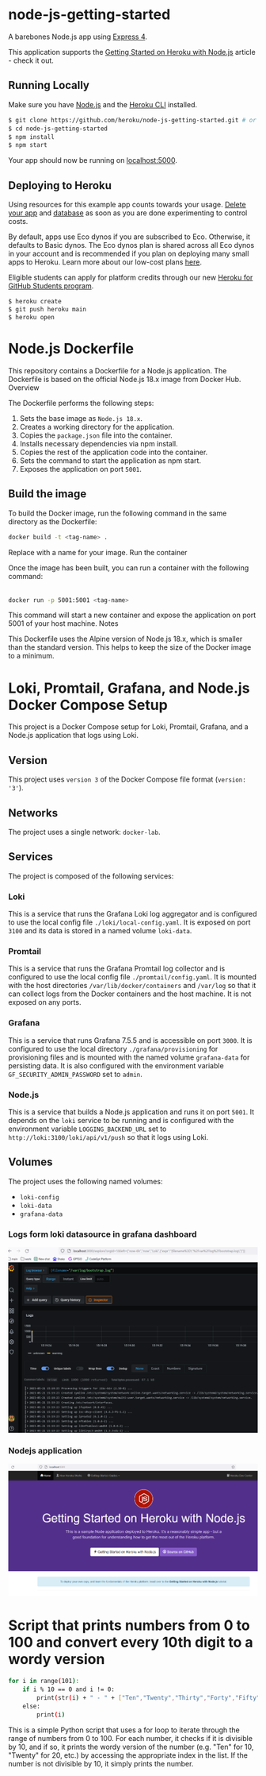 # node-js-getting-started

A barebones Node.js app using [Express 4](http://expressjs.com/).

This application supports the [Getting Started on Heroku with Node.js](https://devcenter.heroku.com/articles/getting-started-with-nodejs) article - check it out.

## Running Locally

Make sure you have [Node.js](http://nodejs.org/) and the [Heroku CLI](https://cli.heroku.com/) installed.

```sh
$ git clone https://github.com/heroku/node-js-getting-started.git # or clone your own fork
$ cd node-js-getting-started
$ npm install
$ npm start
```

Your app should now be running on [localhost:5000](http://localhost:5000/).

## Deploying to Heroku

Using resources for this example app counts towards your usage. [Delete your app](https://devcenter.heroku.com/articles/heroku-cli-commands#heroku-apps-destroy) and [database](https://devcenter.heroku.com/articles/heroku-postgresql#removing-the-add-on) as soon as you are done experimenting to control costs.

By default, apps use Eco dynos if you are subscribed to Eco. Otherwise, it defaults to Basic dynos. The Eco dynos plan is shared across all Eco dynos in your account and is recommended if you plan on deploying many small apps to Heroku. Learn more about our low-cost plans [here](https://blog.heroku.com/new-low-cost-plans).

Eligible students can apply for platform credits through our new [Heroku for GitHub Students program](https://blog.heroku.com/github-student-developer-program).

```
$ heroku create
$ git push heroku main
$ heroku open
```

# Node.js Dockerfile

This repository contains a Dockerfile for a Node.js application. The Dockerfile is based on the official Node.js 18.x image from Docker Hub.
Overview

The Dockerfile performs the following steps:

   1. Sets the base image as `Node.js 18.x`.
   2. Creates a working directory for the application.
   3. Copies the `package.json` file into the container.
   4. Installs necessary dependencies via npm install.
   5. Copies the rest of the application code into the container.
   6. Sets the command to start the application as npm start.
   7. Exposes the application on port `5001`.

## Build the image

To build the Docker image, run the following command in the same directory as the Dockerfile:

```bash
docker build -t <tag-name> .
```

Replace <tag-name> with a name for your image.
Run the container

Once the image has been built, you can run a container with the following command:

```bash

docker run -p 5001:5001 <tag-name>
```

This command will start a new container and expose the application on port 5001 of your host machine.
Notes

This Dockerfile uses the Alpine version of Node.js 18.x, which is smaller than the standard version. This helps to keep the size of the Docker image to a minimum.

# Loki, Promtail, Grafana, and Node.js Docker Compose Setup

This project is a Docker Compose setup for Loki, Promtail, Grafana, and a Node.js application that logs using Loki.

## Version

This project uses `version 3` of the Docker Compose file format (`version: '3'`).

## Networks

The project uses a single network: `docker-lab`.

## Services

The project is composed of the following services:

### Loki

This is a service that runs the Grafana Loki log aggregator and is configured to use the local config file `./loki/local-config.yaml`. It is exposed on port `3100` and its data is stored in a named volume `loki-data`.

### Promtail

This is a service that runs the Grafana Promtail log collector and is configured to use the local config file `./promtail/config.yaml`. It is mounted with the host directories `/var/lib/docker/containers` and `/var/log` so that it can collect logs from the Docker containers and the host machine. It is not exposed on any ports.

### Grafana

This is a service that runs Grafana 7.5.5 and is accessible on port `3000`. It is configured to use the local directory `./grafana/provisioning` for provisioning files and is mounted with the named volume `grafana-data` for persisting data. It is also configured with the environment variable `GF_SECURITY_ADMIN_PASSWORD` set to `admin`.

### Node.js

This is a service that builds a Node.js application and runs it on port `5001`. It depends on the `loki` service to be running and is configured with the environment variable `LOGGING_BACKEND_URL` set to `http://loki:3100/loki/api/v1/push` so that it logs using Loki.

## Volumes

The project uses the following named volumes:

- `loki-config`
- `loki-data`
- `grafana-data`

### Logs form loki datasource in grafana dashboard 
<img src="./loki/loki-logs.png" alt="Loki Datasource" title="Loki Datasource" />



### Nodejs application
<img src="./node-logs.png" alt="nodejs app" title="nodejs app" />


# Script that prints numbers from 0 to 100 and convert every 10th digit to a wordy version
```bash
for i in range(101):
    if i % 10 == 0 and i != 0:
        print(str(i) + " - " + ["Ten","Twenty","Thirty","Forty","Fifty","Sixty","Seventy","Eighty","Ninety","Hundred"][int(i/10)-1])
    else:
        print(i)
```

This is a simple Python script that uses a for loop to iterate through the range of numbers from 0 to 100. For each number, it checks if it is divisible by 10, and if so, it prints the wordy version of the number (e.g. "Ten" for 10, "Twenty" for 20, etc.) by accessing the appropriate index in the list. If the number is not divisible by 10, it simply prints the number.